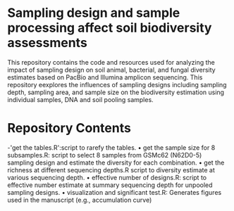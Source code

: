 # Sampling design and sample processing affect soil biodiversity assessments
This repository contains the code and resources used for analyzing the impact of sampling design on soil animal, bacterial, and fungal diversity estimates based on PacBio and Illumina amplicon sequencing. This repository eexplores the influences of sampling designs including sampling depth, sampling area, and sample size on the biodiversity estimation using individual samples, DNA and soil pooling samples. 
# Repository Contents
-'get the tables.R':script to rarefy the tables.
• get the sample size for 8 subsamples.R:
script to select 8 samples from GSMc62 (N62D0-5) sampling design and estimate the diversity for each combination.
• get the richness at different sequencing depths.R
script to diversity estimate at various sequencing depth.
• effective number of designs.R:
script to effective number estimate at summary sequencing depth for unpooled sampling designs.
• visualization and significant test.R: 
Generates figures used in the manuscript (e.g., accumulation curve)

